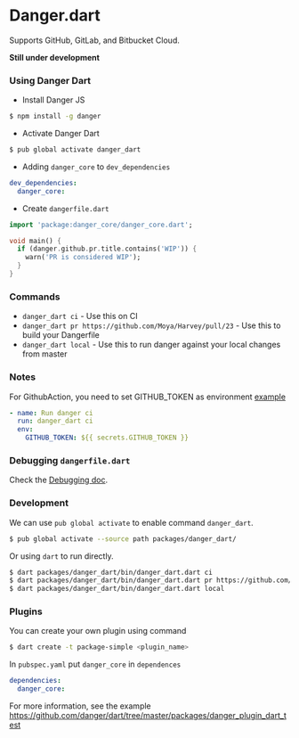 # Danger.dart

Supports GitHub, GitLab, and Bitbucket Cloud.

**Still under development**

### Using Danger Dart

- Install Danger JS

```bash
$ npm install -g danger
```

- Activate Danger Dart

```bash
$ pub global activate danger_dart
```

- Adding `danger_core` to `dev_dependencies`

```yaml
dev_dependencies:
  danger_core:
```

- Create `dangerfile.dart`

```dart
import 'package:danger_core/danger_core.dart';

void main() {
  if (danger.github.pr.title.contains('WIP')) {
    warn('PR is considered WIP');
  }
}
```

### Commands

- `danger_dart ci` - Use this on CI
- `danger_dart pr https://github.com/Moya/Harvey/pull/23` - Use this to build your Dangerfile
- `danger_dart local` - Use this to run danger against your local changes from master

### Notes

For GithubAction, you need to set GITHUB_TOKEN as environment [example](https://github.com/danger/dart/blob/master/.github/workflows/pr_flow.yaml)

```yaml
- name: Run danger ci
  run: danger_dart ci
  env:
    GITHUB_TOKEN: ${{ secrets.GITHUB_TOKEN }}
```

### Debugging `dangerfile.dart`

Check the [Debugging doc](https://github.com/danger/dart/blob/master/docs/DEBUGGING.md).

### Development

We can use `pub global activate` to enable command `danger_dart`.

```bash
$ pub global activate --source path packages/danger_dart/
```

Or using `dart` to run directly.

```bash
$ dart packages/danger_dart/bin/danger_dart.dart ci
$ dart packages/danger_dart/bin/danger_dart.dart pr https://github.com/Moya/Harvey/pull/23
$ dart packages/danger_dart/bin/danger_dart.dart local
```

### Plugins

You can create your own plugin using command

```bash
$ dart create -t package-simple <plugin_name>
```

In `pubspec.yaml` put `danger_core` in `dependences`

```yaml
dependencies:
  danger_core:
```

For more information, see the example https://github.com/danger/dart/tree/master/packages/danger_plugin_dart_test
